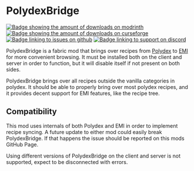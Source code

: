 # PolydexBridge
[![Badge showing the amount of downloads on modrinth](https://img.shields.io/badge/dynamic/json?color=2d2d2d&colorA=5da545&label=&suffix=%20downloads%20&query=downloads&url=https://api.modrinth.com/v2/project/cjSHexOj&style=flat&logo=modrinth&logoColor=2d2d2d)](https://modrinth.com/mod/polydex-bridge)
[![Badge showing the amount of downloads on curseforge](https://img.shields.io/badge/dynamic/json?query=value&url=https://img.shields.io/curseforge/dt/1050872.json&label=&logo=curseforge&color=2d2d2d&style=flat&labelColor=F16436&logoColor=2d2d2d&suffix=%20downloads)](https://www.curseforge.com/minecraft/mc-mods/polydex-bridge)
[![Badge linking to issues on github](https://img.shields.io/badge/dynamic/json?query=value&url=https://img.shields.io/github/issues-raw/mattidragon/polydexbridge.json&label=&logo=github&color=2d2d2d&style=flat&labelColor=6e5494&logoColor=2d2d2d&suffix=%20issues)](https://github.com/MattiDragon/PolydexBridge/issues)
[![Badge linking to support on discord](https://img.shields.io/discord/760524772189798431?label=&logo=discord&color=2d2d2d&style=flat&labelColor=5865f2&logoColor=2d2d2d)](https://discord.gg/26T5KK2PBv)

PolydexBridge is a fabric mod that brings over recipes from [Polydex](https://modrinth.com/mod/polydex) to [EMI](https://modrinth.com/mod/emi)
for more convenient browsing.
It must be installed both on the client and server in order to function, but it will disable itself if not present on both sides.

PolydexBridge brings over all recipes outside the vanilla categories in polydex.
It should be able to properly bring over most polydex recipes, and it provides decent support for EMI features,
like the recipe tree.

## Compatibility
This mod uses internals of both Polydex and EMI in order to implement recipe syncing.
A future update to either mod could easily break PolydexBridge. 
If that happens the issue should be reported on this mods GitHub Page.

Using different versions of PolydexBridge on the client and server is not supported,
expect to be disconnected with errors.